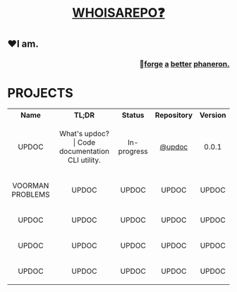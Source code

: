 <h1 align="center">
  <a href="https://whoisarepo.fyi" label="fyi">WHOISAREPO❓</a>
</h1>
<h2 align="left">❤️I am.</h2>
<h3 align="right">
  🙏<a href="https://desir.foundation">forge</a>
  <a href="https://desir.foundation">a</a>
  <a href="https://desir.foundation">better</a> <a href="">phaneron.</a>
</h3>

<h1 align="left">PROJECTS</h1>
<table>
  <tr>
    <th>Name</th>
    <th>TL;DR</th>
    <th>Status</th>
    <th>Repository</th>
    <th>Version</th>
  </tr>
  <tr id="updoc">
    <td>
      <p align="center">UPDOC</p>
    </td>
    <td>
      <p align="center">What's updoc? | Code documentation CLI utility. </p>
    </td>
    <td>
      <p align="center">In-progress</p>
    </td>
    <td>
      <p align="center"><a href="https://github.com/desirtechnologies/updoc">@updoc</a></p>
    </td>
    <td>
      <p align="center">0.0.1</p>
    </td>
  </tr>
<tr id="voorman-problems">
    <td>
        <p align="center">VOORMAN PROBLEMS</p>
    </td>
    <td>
        <p align="center">UPDOC</p>
    </td>
    <td>
        <p align="center">UPDOC</p>
    </td>
    <td>
        <p align="center">UPDOC</p>
    </td>
    <td>
        <p align="center">UPDOC</p>
    </td>
</tr>
<tr id="arepodesir">
    <td>
        <p align="center">UPDOC</p>
    </td>
    <td>
        <p align="center">UPDOC</p>
    </td>
    <td>
        <p align="center">UPDOC</p>
    </td>
    <td>
        <p align="center">UPDOC</p>
    </td>
    <td>
        <p align="center">UPDOC</p>
    </td>
</tr>
<tr id="arepodesir">
    <td>
        <p align="center">UPDOC</p>
    </td>
    <td>
        <p align="center">UPDOC</p>
    </td>
    <td>
        <p align="center">UPDOC</p>
    </td>
    <td>
        <p align="center">UPDOC</p>
    </td>
    <td>
        <p align="center">UPDOC</p>
    </td>
</tr>
<tr id="arepodesir">
    <td>
        <p align="center">UPDOC</p>
    </td>
    <td>
        <p align="center">UPDOC</p>
    </td>
    <td>
        <p align="center">UPDOC</p>
    </td>
    <td>
        <p align="center">UPDOC</p>
    </td>
    <td>
        <p align="center">UPDOC</p>
    </td>
</tr>
</table>
